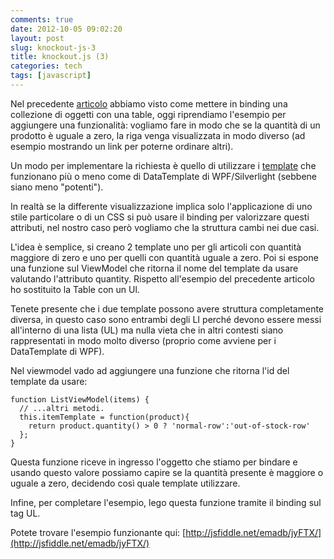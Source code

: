 ```yaml
---
comments: true
date: 2012-10-05 09:02:20
layout: post
slug: knockout-js-3
title: knockout.js (3)
categories: tech
tags: [javascript]
---
```


Nel precedente [articolo](http://blog.codiceplastico.com/ema/?p=414) abbiamo visto come mettere in binding una collezione di oggetti con una table, oggi riprendiamo l'esempio per aggiungere una funzionalità: vogliamo fare in modo che se la quantità di un prodotto è uguale a zero, la riga venga visualizzata in modo diverso (ad esempio mostrando un link per poterne ordinare altri).

Un modo per implementare la richiesta è quello di utilizzare i [template](http://knockoutjs.com/documentation/template-binding.html) che funzionano più o meno come di DataTemplate di WPF/Silverlight (sebbene siano meno "potenti").

In realtà se la differente visualizzazione implica solo l'applicazione di uno stile particolare o di un CSS si può usare il binding per valorizzare questi attributi, nel nostro caso però vogliamo che la struttura cambi nei due casi.

L'idea è semplice, si creano 2 template uno per gli articoli con quantità maggiore di zero e uno per quelli con quantità uguale a zero. Poi si espone una funzione sul ViewModel che ritorna il nome del template da usare valutando l'attributo quantity. Rispetto all'esempio del precedente articolo ho sostituito la Table con un Ul.

Tenete presente che i due template possono avere struttura completamente diversa, in questo caso sono entrambi degli LI perché devono essere messi all'interno di una lista (UL) ma nulla vieta che in altri contesti siano rappresentati in modo molto diverso (proprio come avviene per i DataTemplate di WPF).

Nel viewmodel vado ad aggiungere una funzione che ritorna l'id del template da usare:

    function ListViewModel(items) {
      // ...altri metodi.
      this.itemTemplate = function(product){
        return product.quantity() > 0 ? 'normal-row':'out-of-stock-row'
      };
    }

Questa funzione riceve in ingresso l'oggetto che stiamo per bindare e usando questo valore possiamo capire se la quantità presente è maggiore o uguale a zero, decidendo così quale template utilizzare.

Infine, per completare l'esempio, lego questa funzione tramite il binding sul tag UL.

Potete trovare l'esempio funzionante qui: [http://jsfiddle.net/emadb/jyFTX/](http://jsfiddle.net/emadb/jyFTX/)



